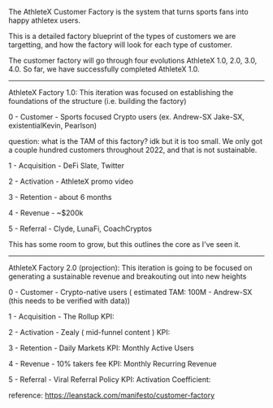 The AthleteX Customer Factory is the system that turns sports fans into happy athletex users.

This is a detailed factory blueprint of the types of customers we are targetting, and how the factory will look for each type of customer.

The customer factory will go through four evolutions AthleteX 1.0, 2.0, 3.0, 4.0.
So far, we have successfully completed AthleteX 1.0.

-----------------------------------------------------------------------------

AthleteX Factory 1.0:  This iteration was focused on establishing the foundations of the structure (i.e. building the factory)

0 - Customer - Sports focused Crypto users (ex. Andrew-SX Jake-SX, existentialKevin, Pearlson)

question: what is the TAM of this factory?  idk but it is too small.  We only got a couple hundred customers throughout 2022, and that is not sustainable.

1 - Acquisition - DeFi Slate, Twitter

2 - Activation - AthleteX promo video

3 - Retention - about 6 months

4 - Revenue - ~$200k

5 - Referral - Clyde, LunaFi, CoachCryptos

This has some room to grow, but this outlines the core as I've seen it.

-----------------------------------------------------------------------------

AthleteX Factory 2.0 (projection): This iteration is going to be focused on generating a sustainable revenue and breakouting out into new heights

0 - Customer - Crypto-native users ( estimated TAM: 100M - Andrew-SX (this needs to be verified with data))

1 - Acquisition - The Rollup
    KPI: 

2 - Activation - Zealy ( mid-funnel content )
    KPI: 

3 - Retention - Daily Markets
    KPI: Monthly Active Users

4 - Revenue - 10% takers fee
    KPI: Monthly Recurring Revenue

5 - Referral - Viral Referral Policy
    KPI: Activation Coefficient: 

reference: https://leanstack.com/manifesto/customer-factory
